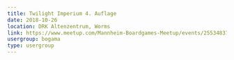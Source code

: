 ```yaml
---
title: Twilight Imperium 4. Auflage
date: 2018-10-26
location: DRK Altenzentrum, Worms
link: https://www.meetup.com/Mannheim-Boardgames-Meetup/events/255348379/
usergroup: bogama
type: usergroup
---
```

